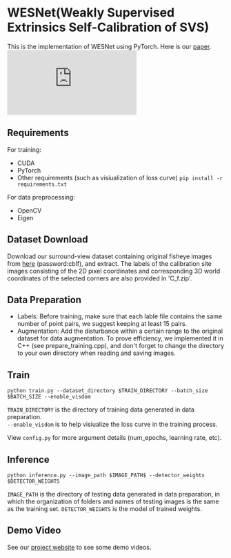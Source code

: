 # WESNet(Weakly Supervised Extrinsics Self-Calibration of SVS)

This is the implementation of WESNet using PyTorch. Here is our [paper](https://ieeexplore.ieee.org/document/9693241).
![](https://github.com/dokidoki-yo/WESNet/blob/main/Network_s.pdf)

## Requirements

For training:
* CUDA
* PyTorch
* Other requirements (such as visiualization of loss curve)
    `pip install -r requirements.txt`

For data preprocessing:
* OpenCV
* Eigen
    
## Dataset Download

 Download our surround-view dataset containing original fisheye images from [here](https://pan.baidu.com/s/1BxdyM30Nysq7NABBML_Kgg#list/path=%2F) (password:cblf), and extract. The labels of the calibration site images consisting of the 2D pixel coordinates and corresponding 3D world coordinates of the selected corners are also provided in 'C_f.zip'.

## Data Preparation
* Labels: Before training, make sure that each lable file contains the same number of point pairs, we suggest keeping at least 15 pairs.
* Augmentation: Add the disturbance within a certain range to the original dataset for data augmentation. To prove efficiency, we implemented it in C++ (see prepare_training.cpp), and don't forget to change the directory to your own directory when reading and saving images.

## Train

```(shell)
python train.py --dataset_directory $TRAIN_DIRECTORY --batch_size $BATCH_SIZE --enable_visdom
```

`TRAIN_DIRECTORY` is the directory of training data generated in data preparation.  
`--enable_visdom` is to help visiualize the loss curve in the training process.

View `config.py` for more argument details (num_epochs, learning rate, etc).

## Inference

```(shell)
python inference.py --image_path $IMAGE_PATH$ --detector_weights $DETECTOR_WEIGHTS
```
`IMAGE_PATH` is the directory of testing data generated in data preparation, in which the organization of folders and names of testing images is the same as the training set.
`DETECTOR_WEIGHTS` is the model of trained weights.

## Demo Video
See our [project website](https://cslinzhang.github.io/WESNet/WESNet.html) to see some demo videos.

